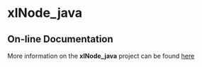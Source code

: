 # xlNode_java
## On-line Documentation

More information on the **xlNode_java** project can be found
[here](https://jddixon.github.io/xlNode_java)
